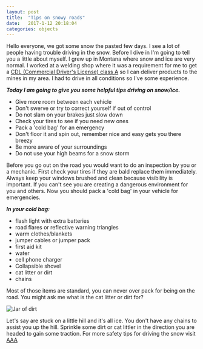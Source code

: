 ```yaml
---
layout: post
title:  "Tips on snowy roads"
date:   2017-1-12 20:18:04
categories: objects
---
```


Hello everyone, we got some snow the pasted few days. I see a lot of people having trouble driving in the snow. Before I dive in I'm going to tell you a little about myself. I grew up in Montana where snow and ice are very normal. I worked at a welding shop where it was a requirement for me to get a [CDL (Commercial Driver's License) class A](http://www.cdldigest.com/cdl/) so I can deliver products to the mines in my area. I had to drive in all conditions so I've some experience.

***Today I am going to give you some helpful tips driving on snow/ice.***

* Give more room between each vehicle
* Don't swerve or try to correct yourself if out of control
* Do not slam on your brakes just slow down
* Check your tires to see if you need new ones
* Pack a 'cold bag' for an emergency
* Don't floor it and spin out, remember nice and easy gets you there breezy
* Be more aware of your surroundings
* Do not use your high beams for a snow storm

Before you go out on the road you would want to do an inspection by you or a mechanic. First check your tires if they are bald replace them immediately. Always keep your windows brushed and clean because visibility is important. If you can't see you are creating a dangerous environment for you and others. Now you should pack a 'cold bag' in your vehicle for emergencies.

***In your cold bag:***

* flash light with extra batteries
* road flares or reflective warning triangles
* warm clothes/blankets
* jumper cables or jumper pack
* first aid kit
* water
* cell phone charger
* Collapsible shovel
* cat litter or dirt
* chains

Most of those items are standard, you can never over pack for being on the road. You might ask me what is the cat litter or dirt for?



![Jar of dirt](https://33.media.tumblr.com/b26f29353dbc05df5853d558f2af22c9/tumblr_n0lkvzjo4J1sl2j89o8_500.gif)

Let's say are stuck on a little hill and it's all ice. You don't have any chains to assist you up the hill. Sprinkle some dirt or cat littler in the direction you are headed to gain some traction. For more safety tips for driving the snow visit [AAA](http://exchange.aaa.com/safety/roadway-safety/winter-driving-tips/#.WIWG97YrJZo)
